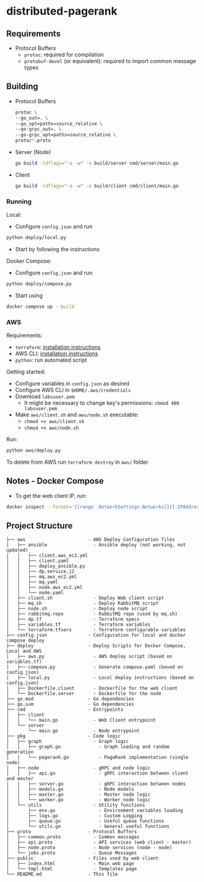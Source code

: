 # distributed-pagerank

## Requirements

- Protocol Buffers
  - `protoc`: required for compilation
  - `protobuf-devel` (or equivalent): required to import common message types

## Building

- Protocol Buffers
  ```bash
  protoc \
  --go_out=. \
  --go_opt=paths=source_relative \
  --go-grpc_out=. \
  --go-grpc_opt=paths=source_relative \
  proto/*.proto
  ```
- Server (Node) 
  ```bash
  go build -ldflags="-s -w" -o build/server cmd/server/main.go
  ```
- Client
  ```bash
  go build -ldflags="-s -w" -o build/client cmd/client/main.go
  ```

### Running

Local:
- Configure `config.json` and run
```bash
python deploy/local.py
```
- Start by following the instructions

Docker Compose:
- Configure `config.json` and run
```bash
python deploy/compose.py
```
- Start using
```bash
docker compose up --build
```

### AWS

Requirements:
<!-- - `ansible`: [installation instructions](https://docs.ansible.com/ansible/2.9/installation_guide/intro_installation.html) -->
- `terraform`: [installation instructions](https://developer.hashicorp.com/terraform/downloads?product_intent=terraform)
- AWS CLI: [installation instructions](https://docs.aws.amazon.com/cli/latest/userguide/getting-started-install.html)
- `python`: run automated script

Getting started:
<!-- - Install AWS plugin for Ansible: -->
<!--   ```bash -->
<!--   ansible-galaxy collection install amazon.aws -->
<!--   ``` -->
- Configure variables in `config.json` as desired
- Configure AWS CLI in `$HOME/.aws/credentials`
- Download `labsuser.pem`
  - It might be necessary to change key's permissions: `chmod 400 labsuser.pem`
- Make `aws/client.sh` and `aws/node.sh` executable: 
  - `chmod +x aws/client.sh`
  - `chmod +x aws/node.sh`

Run:
```bash
python aws/deploy.py
```

To delete from AWS run `terraform destroy` in `aws/` folder

## Notes - Docker Compose

- To get the web client IP, run:
```bash
docker inspect --format='{{range .NetworkSettings.Networks}}{{.IPAddress}}{{end}}' `docker ps -f "ancestor=distributed-pagerank-client" | awk 'FNR==2{ print $1 }'`
```

## Project Structure

```
├── aws                       - AWS Deploy Configuration files
│   ├── ansible                 - Ansible deploy (not working, not updated)
│   │   ├── client.aws_ec2.yml
│   │   ├── client.yaml
│   │   ├── deploy_ansible.py
│   │   ├── dp.service.j2
│   │   ├── mq.aws_ec2.yml
│   │   ├── mq.yaml
│   │   ├── node.aws_ec2.yml
│   │   └── node.yaml
│   ├── client.sh               - Deploy Web client script
│   ├── mq.sh                   - Deploy RabbitMQ script
│   ├── node.sh                 - Deploy node script
│   ├── rabbitmq.repo           - RabbitMQ repo (used by mq.sh)
│   ├── dp.tf                   - Terraform specs
│   ├── variables.tf            - Terraform variables
│   └── terraform.tfvars        - Terraform configurable variables
├── config.json               - Configuration for local and docker compose deploy
├── deploy                    - Deploy Scripts for Docker Compose, Local and AWS
│   ├── aws.py                  - AWS deploy script (based on variables.tf)
│   ├── compose.py              - Generate compose.yaml (based on config.json)
│   ├── local.py                - Local deploy instructions (based on config.json)
│   ├── Dockerfile.client       - Dockerfile for the web client
│   └── Dockerfile.server       - Dockerfile for the node
├── go.mod                    - Go dependencies
├── go.sum                    - Go dependencies
├── cmd                       - Entrypoints
│   ├── client
│   │   └── main.go             - Web Client entrypoint
│   └── server
│       └── main.go             - Node entrypoint
├── pkg                       - Code logic
│   ├── graph                   - Graph logic
│   │   ├── graph.go              - Graph loading and random generation
│   │   └── pagerank.go           - PageRank implementation (single node)
│   ├── node                    - gRPC and node logic
│   │   ├── api.go                - gRPC interaction between client and master
│   │   ├── server.go             - gRPC interaction between nodes
│   │   ├── models.go             - Node models
│   │   ├── master.go             - Master node logic
│   │   └── worker.go             - Worker node logic
│   └── utils                   - Utility functions
│       ├── env.go                - Environment variables loading
│       ├── logs.go               - Custom Logging
│       ├── queue.go              - Useful queue functions
│       └── utils.go              - General useful functions
├── proto                     - Protocol Buffers
│   ├── common.proto            - Common messages
│   ├── api.proto               - API services (web client - master)
│   ├── node.proto              - Node services (node - node)
│   └── jobs.proto              - Queue Messages
├── public                    - Files used by web client
│   ├── index.html              - Main web page
│   └── tmpl.html               - Templates page
└── README.md                 - This file
```

